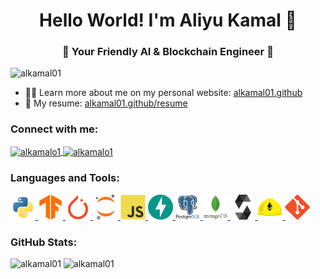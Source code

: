 <h1 align="center">Hello World! I'm Aliyu Kamal 👋</h1>
<h3 align="center">🤖 Your Friendly AI & Blockchain Engineer 🚀</h3>

<p>
  <img src="https://komarev.com/ghpvc/?username=alkamal01&label=Profile%20views&color=0e75b6&style=flat" alt="alkamal01" />
</p>

- 👨‍💻 Learn more about me on my personal website: [alkamal01.github](https://alkamal01.github.io/My_Portpolio/)
- 📁 My resume: [alkamal01.github/resume](https://alkamal01.github.io/My_Portpolio/resume/)

<h3 align="left">Connect with me:</h3>
<p align="left">
  <a href="https://linkedin.com/in/alkamal" target="_blank">
    <img align="center" src="https://raw.githubusercontent.com/rahuldkjain/github-profile-readme-generator/master/src/images/icons/Social/linked-in-alt.svg" alt="alkamalo1" height="30" width="40" />
  </a>
  <a href="https://www.youtube.com/@alkamal" target="_blank">
    <img align="center" src="https://raw.githubusercontent.com/rahuldkjain/github-profile-readme-generator/master/src/images/icons/Social/youtube.svg" alt="alkamalo1" height="30" width="40" />
  </a>
</p>

<h3 align="left">Languages and Tools:</h3>
<p align="left">
  <!-- AI/ML Tools -->
  <a href="https://www.python.org" target="_blank" rel="noreferrer">
    <img src="https://raw.githubusercontent.com/devicons/devicon/master/icons/python/python-original.svg" alt="python" width="40" height="40"/>
  </a>
  <a href="https://www.tensorflow.org/" target="_blank" rel="noreferrer">
    <img src="https://raw.githubusercontent.com/devicons/devicon/master/icons/tensorflow/tensorflow-original.svg" alt="tensorflow" width="40" height="40"/>
  </a>
  <a href="https://pytorch.org/" target="_blank" rel="noreferrer">
    <img src="https://raw.githubusercontent.com/devicons/devicon/master/icons/pytorch/pytorch-original.svg" alt="pytorch" width="40" height="40"/>
  </a>
  <a href="https://jupyter.org/" target="_blank" rel="noreferrer">
    <img src="https://raw.githubusercontent.com/devicons/devicon/master/icons/jupyter/jupyter-original.svg" alt="jupyter" width="40" height="40"/>
  </a>

  <!-- Web Development -->
  <a href="https://developer.mozilla.org/en-US/docs/Web/JavaScript" target="_blank" rel="noreferrer">
    <img src="https://raw.githubusercontent.com/devicons/devicon/master/icons/javascript/javascript-original.svg" alt="javascript" width="40" height="40"/>
  </a>
  <a href="https://fastapi.tiangolo.com/" target="_blank" rel="noreferrer">
    <img src="https://raw.githubusercontent.com/devicons/devicon/master/icons/fastapi/fastapi-original.svg" alt="fastapi" width="40" height="40"/>
  </a>

  <!-- Databases -->
  <a href="https://www.postgresql.org" target="_blank" rel="noreferrer">
    <img src="https://raw.githubusercontent.com/devicons/devicon/master/icons/postgresql/postgresql-original-wordmark.svg" alt="postgresql" width="40" height="40"/>
  </a>
  <a href="https://www.mongodb.com/" target="_blank" rel="noreferrer">
    <img src="https://raw.githubusercontent.com/devicons/devicon/master/icons/mongodb/mongodb-original-wordmark.svg" alt="mongodb" width="40" height="40"/>
  </a>

  <!-- Blockchain Tools -->
  <a href="https://soliditylang.org/" target="_blank" rel="noreferrer">
    <img src="https://raw.githubusercontent.com/devicons/devicon/master/icons/solidity/solidity-original.svg" alt="solidity" width="40" height="40"/>
  </a>
<!--   <a href="https://ethereum.org/" target="_blank" rel="noreferrer">
    <img src="https://raw.githubusercontent.com/devicons/devicon/master/icons/ethereum/ethereum-original.svg" alt="ethereum" width="40" height="40"/>
  </a> -->
<!--   <a href="https://solana.com/" target="_blank" rel="noreferrer">
    <img src="https://raw.githubusercontent.com/devicons/devicon/master/icons/solana/solana-original.svg" alt="solana" width="40" height="40"/>
  </a> -->
<!--   <a href="https://ipfs.tech/" target="_blank" rel="noreferrer">
    <img src="https://raw.githubusercontent.com/devicons/devicon/master/icons/ipfs/ipfs-original.svg" alt="ipfs" width="40" height="40"/>
  </a> -->
  <a href="https://hardhat.org/" target="_blank" rel="noreferrer">
    <img src="https://raw.githubusercontent.com/devicons/devicon/master/icons/hardhat/hardhat-original.svg" alt="hardhat" width="40" height="40"/>
  </a>

  <!-- DevOps -->
  <a href="https://git-scm.com/" target="_blank" rel="noreferrer">
    <img src="https://raw.githubusercontent.com/devicons/devicon/master/icons/git/git-original.svg" alt="git" width="40" height="40"/>
  </a>
</p>
<!-- <h3 align="left">Featured Projects:</h3> -->

 

<h3 align="left">GitHub Stats:</h3>
<p align="left">
  <img src="https://github-readme-stats.vercel.app/api?username=alkamal01&show_icons=true&theme=dark" alt="alkamal01" />
  <img src="https://github-readme-streak-stats.herokuapp.com/?user=alkamal01&theme=dark" alt="alkamal01" />
</p>
